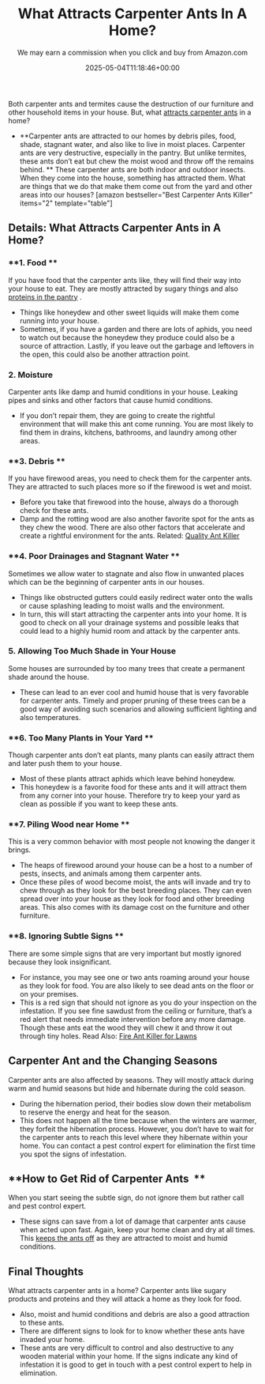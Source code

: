 ﻿---
author: We may earn a commission when you click and buy from Amazon.com
layout: post
title: What Attracts Carpenter Ants In A Home?
date: '2025-05-04T11:18:46+00:00'
categories:
- Ants
- Guide
tags: []
slug: /what-attracts-carpenter-ants-in-a-home/
lastmod: 2025-05-07T12:21:28+03:00
---

Both carpenter ants and termites cause the destruction of our furniture and other household items in your house. But, what
[attracts carpenter ants](https://pestpolicy.com/best-ant-traps/)
in a home?
- **Carpenter ants are attracted to our homes by debris piles, food, shade, stagnant water, and also like to live in moist places. Carpenter ants are very destructive, especially in the pantry. But unlike termites, these ants don’t eat but chew the moist wood and throw off the remains behind. **
These carpenter ants are both indoor and outdoor insects. When they come into the house, something has attracted them. What are things that we do that make them come out from the yard and other areas into our houses?
[amazon bestseller="Best Carpenter Ants Killer" items="2" template="table"]
## Details: What Attracts Carpenter Ants in A Home?
### **1. Food **
If you have food that the carpenter ants like, they will find their way into your house to eat. They are mostly attracted by sugary things and also
[proteins in the pantry](https://pestpolicy.com/what-causes-pantry-bugs/)
.
- Things like honeydew and other sweet liquids will make them come running into your house.
- Sometimes, if you have a garden and there are lots of aphids, you need to watch out because the honeydew they produce could also be a source of attraction.
Lastly, if you leave out the garbage and leftovers in the open, this could also be another attraction point.
### **2. Moisture**
Carpenter ants like damp and humid conditions in your house. Leaking pipes and sinks and other factors that cause humid conditions.
- If you don’t repair them, they are going to create the rightful environment that will make this ant come running.
You are most likely to find them in drains, kitchens, bathrooms, and laundry among other areas.
### **3. Debris **
If you have firewood areas, you need to check them for the carpenter ants. They are attracted to such places more so if the firewood is wet and moist.
- Before you take that firewood into the house, always do a thorough check for these ants.
- Damp and the rotting wood are also another favorite spot for the ants as they chew the wood.
There are also other factors that accelerate and create a rightful environment for the ants.
Related:
[Quality Ant Killer](https://pestpolicy.com/best-ant-killer/)
### **4. Poor Drainages and Stagnant Water **
Sometimes we allow water to stagnate and also flow in unwanted places which can be the beginning of carpenter ants in our houses.
- Things like obstructed gutters could easily redirect water onto the walls or cause splashing leading to moist walls and the environment.
- In turn, this will start attracting the carpenter ants into your home.
It is good to check on all your drainage systems and possible leaks that could lead to a highly humid room and attack by the carpenter ants.
### **5. Allowing Too Much Shade in Your House**
Some houses are surrounded by too many trees that create a permanent shade around the house.
- These can lead to an ever cool and humid house that is very favorable for carpenter ants.
Timely and proper pruning of these trees can be a good way of avoiding such scenarios and allowing sufficient lighting and also temperatures.
### **6. Too Many Plants in Your Yard **
Though carpenter ants don’t eat plants, many plants can easily attract them and later push them to your house.
- Most of these plants attract aphids which leave behind honeydew.
- This honeydew is a favorite food for these ants and it will attract them from any corner into your house.
Therefore try to keep your yard as clean as possible if you want to keep these ants.
### **7. Piling Wood near Home **
This is a very common behavior with most people not knowing the danger it brings.
- The heaps of firewood around your house can be a host to a number of pests, insects, and animals among them carpenter ants.
- Once these piles of wood become moist, the ants will invade and try to chew through as they look for the best breeding places.
They can even spread over into your house as they look for food and other breeding areas. This also comes with its damage cost on the furniture and other furniture.
### **8. Ignoring Subtle Signs **
There are some simple signs that are very important but mostly ignored because they look insignificant.
- For instance, you may see one or two ants roaming around your house as they look for food. You are also likely to see dead ants on the floor or on your premises.
- This is a red sign that should not ignore as you do your inspection on the infestation.
If you see fine sawdust from the ceiling or furniture, that’s a red alert that needs immediate intervention before any more damage. Though these ants eat the wood they will chew it and throw it out through tiny holes.
Read Also:
[Fire Ant Killer for Lawns](https://pestpolicy.com/best-fire-ant-killer-for-lawns/)
## Carpenter Ant and the Changing Seasons
Carpenter ants are also affected by seasons. They will mostly attack during warm and humid seasons but hide and hibernate during the cold season.
- During the hibernation period, their bodies slow down their metabolism to reserve the energy and heat for the season.
- This does not happen all the time because when the winters are warmer, they forfeit the hibernation process.
However, you don’t have to wait for the carpenter ants to reach this level where they hibernate within your home.
You can contact a pest control expert for elimination the first time you spot the signs of infestation.
## **How to Get Rid of Carpenter Ants  **
When you start seeing the subtle sign, do not ignore them but rather call and pest control expert.
- These signs can save from a lot of damage that carpenter ants cause when acted upon fast.
Again, keep your home clean and dry at all times. This
[keeps the ants off](https://pestpolicy.com/how-to-get-rid-of-sugar-ants/)
as they are attracted to moist and humid conditions.
## Final Thoughts
What attracts carpenter ants in a home? Carpenter ants like sugary products and proteins and they will attack a home as they look for food.
- Also, moist and humid conditions and debris are also a good attraction to these ants.
- There are different signs to look for to know whether these ants have invaded your home.
- These ants are very difficult to control and also destructive to any wooden material within your home.
If the signs indicate any kind of infestation it is good to get in touch with a pest control expert to help in elimination.
